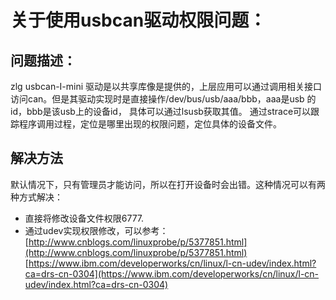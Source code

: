 # 关于使用usbcan驱动权限问题：
## 问题描述：
zlg usbcan-I-mini 驱动是以共享库像是提供的，上层应用可以通过调用相关接口访问can。但是其驱动实现时是直接操作/dev/bus/usb/aaa/bbb，aaa是usb 的id，bbb是该usb上的设备id，
具体可以通过lsusb获取其值。
通过strace可以跟踪程序调用过程，定位是哪里出现的权限问题，定位具体的设备文件。

## 解决方法
默认情况下，只有管理员才能访问，所以在打开设备时会出错。这种情况可以有两种方式解决：
* 直接将修改设备文件权限6777.
* 通过udev实现权限修改，可以参考：
[http://www.cnblogs.com/linuxprobe/p/5377851.html](http://www.cnblogs.com/linuxprobe/p/5377851.html)
[https://www.ibm.com/developerworks/cn/linux/l-cn-udev/index.html?ca=drs-cn-0304](https://www.ibm.com/developerworks/cn/linux/l-cn-udev/index.html?ca=drs-cn-0304)
